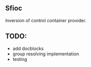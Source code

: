 ## Sfioc
Inversion of control container provider.

## TODO:
- add docblocks
- group resolving implementation
- testing
